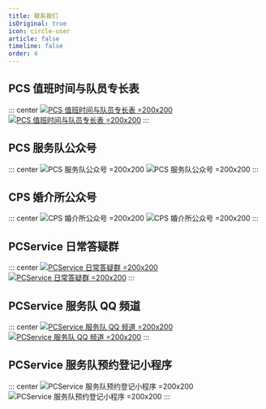 ```yaml
---
title: 联系我们
isOriginal: true
icon: circle-user
article: false
timeline: false
order: 4
---
```


## PCS 值班时间与队员专长表

::: center
[![PCS 值班时间与队员专长表 =200x200](./assets/schedule-light.png#light)
![PCS 值班时间与队员专长表 =200x200](./assets/schedule-dark.png#dark)](https://docs.qq.com/sheet/DZWhiQ3F6V2pKbHRS)
:::

## PCS 服务队公众号

::: center
![PCS 服务队公众号 =200x200](/assets/medias/PCS-light.png#light)
![PCS 服务队公众号 =200x200](/assets/medias/PCS-dark.png#dark)
:::

## CPS 婚介所公众号

::: center
![CPS 婚介所公众号 =200x200](/assets/medias/CPS-light.png#light)
![CPS 婚介所公众号 =200x200](/assets/medias/CPS-dark.png#dark)
:::

## PCService 日常答疑群

::: center
[![PCService 日常答疑群 =200x200](/assets/medias/QQ-light.png#light)
![PCService 日常答疑群 =200x200](/assets/medias/QQ-dark.png#dark)](https://qm.qq.com/q/BqsEh9fGi6)
:::

## PCService 服务队 QQ 频道

::: center
[![PCService 服务队 QQ 频道 =200x200](/assets/medias/QQChannel-light.png#light)
![PCService 服务队 QQ 频道 =200x200](/assets/medias/QQChannel-dark.png#dark)](https://pd.qq.com/s/ealld0rtu?businessType=5)
:::

## PCService 服务队预约登记小程序

::: center
![PCService 服务队预约登记小程序 =200x200](/assets/medias/miniprogram-light.png#light)
![PCService 服务队预约登记小程序 =200x200](/assets/medias/miniprogram-dark.png#dark)
:::
